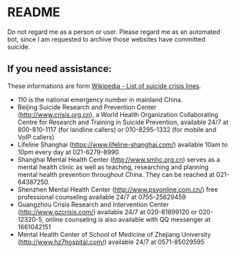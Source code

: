 # README

Do not regard me as a person or user. Please regard me as an automated bot, since I am requested to archive those websites have committed suicide. 

## If you need assistance:

These informations are form [Wikipedia - List of suicide crisis lines](https://en.wikipedia.org/wiki/List_of_suicide_crisis_lines).

- 110 is the national emergency number in mainland China.
- Beijing Suicide Research and Prevention Center (http://www.crisis.org.cn), a World Health Organization Collaborating Centre for Research and Training in Suicide Prevention, available 24/7 at 800-810-1117 (for landline callers) or 010-8295-1332 (for mobile and VoIP callers)
- Lifeline Shanghai (https://www.lifeline-shanghai.com/) available 10am to 10pm every day at 021-6279-8990
- Shanghai Mental Health Center (http://www.smhc.org.cn) serves as a mental health clinic as well as teaching, researching and planning mental health prevention throughout China. They can be reached at 021-64387250.
- Shenzhen Mental Health Center (http://www.psyonline.com.cn/) free professional counseling available 24/7 at 0755-25629459
- Guangzhou Crisis Research and Intervention Center (http://www.gzcrisis.com/) available 24/7 at 020-81899120 or 020-12320-5, online counseling is also available with QQ messenger at 1661042151
- Mental Health Center of School of Medicine of Zhejiang University (http://www.hz7hospital.com/) available 24/7 at 0571-85029595
